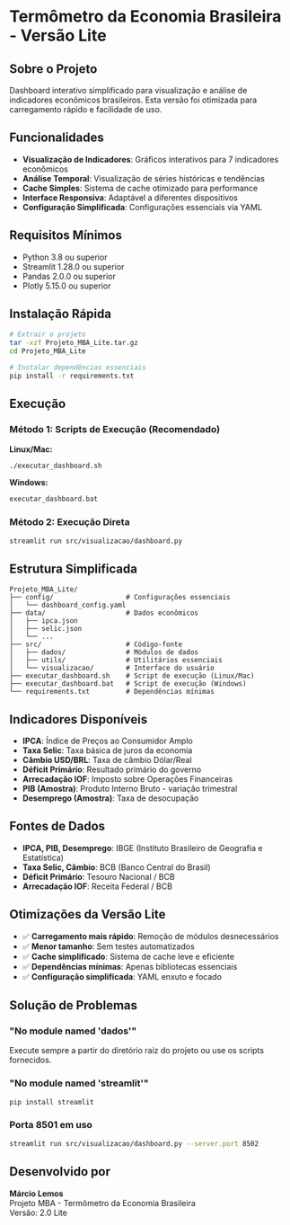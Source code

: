 # Termômetro da Economia Brasileira - Versão Lite

## Sobre o Projeto

Dashboard interativo simplificado para visualização e análise de indicadores econômicos brasileiros. Esta versão foi otimizada para carregamento rápido e facilidade de uso.

## Funcionalidades

- **Visualização de Indicadores**: Gráficos interativos para 7 indicadores econômicos
- **Análise Temporal**: Visualização de séries históricas e tendências
- **Cache Simples**: Sistema de cache otimizado para performance
- **Interface Responsiva**: Adaptável a diferentes dispositivos
- **Configuração Simplificada**: Configurações essenciais via YAML

## Requisitos Mínimos

- Python 3.8 ou superior
- Streamlit 1.28.0 ou superior
- Pandas 2.0.0 ou superior
- Plotly 5.15.0 ou superior

## Instalação Rápida

```bash
# Extrair o projeto
tar -xzf Projeto_MBA_Lite.tar.gz
cd Projeto_MBA_Lite

# Instalar dependências essenciais
pip install -r requirements.txt
```

## Execução

### Método 1: Scripts de Execução (Recomendado)

**Linux/Mac:**
```bash
./executar_dashboard.sh
```

**Windows:**
```cmd
executar_dashboard.bat
```

### Método 2: Execução Direta

```bash
streamlit run src/visualizacao/dashboard.py
```

## Estrutura Simplificada

```
Projeto_MBA_Lite/
├── config/                  # Configurações essenciais
│   └── dashboard_config.yaml
├── data/                    # Dados econômicos
│   ├── ipca.json
│   ├── selic.json
│   └── ...
├── src/                     # Código-fonte
│   ├── dados/               # Módulos de dados
│   ├── utils/               # Utilitários essenciais
│   └── visualizacao/        # Interface do usuário
├── executar_dashboard.sh    # Script de execução (Linux/Mac)
├── executar_dashboard.bat   # Script de execução (Windows)
└── requirements.txt         # Dependências mínimas
```

## Indicadores Disponíveis

- **IPCA**: Índice de Preços ao Consumidor Amplo
- **Taxa Selic**: Taxa básica de juros da economia
- **Câmbio USD/BRL**: Taxa de câmbio Dólar/Real
- **Déficit Primário**: Resultado primário do governo
- **Arrecadação IOF**: Imposto sobre Operações Financeiras
- **PIB (Amostra)**: Produto Interno Bruto - variação trimestral
- **Desemprego (Amostra)**: Taxa de desocupação

## Fontes de Dados

- **IPCA, PIB, Desemprego**: IBGE (Instituto Brasileiro de Geografia e Estatística)
- **Taxa Selic, Câmbio**: BCB (Banco Central do Brasil)
- **Déficit Primário**: Tesouro Nacional / BCB
- **Arrecadação IOF**: Receita Federal / BCB

## Otimizações da Versão Lite

- ✅ **Carregamento mais rápido**: Remoção de módulos desnecessários
- ✅ **Menor tamanho**: Sem testes automatizados
- ✅ **Cache simplificado**: Sistema de cache leve e eficiente
- ✅ **Dependências mínimas**: Apenas bibliotecas essenciais
- ✅ **Configuração simplificada**: YAML enxuto e focado

## Solução de Problemas

### "No module named 'dados'"
Execute sempre a partir do diretório raiz do projeto ou use os scripts fornecidos.

### "No module named 'streamlit'"
```bash
pip install streamlit
```

### Porta 8501 em uso
```bash
streamlit run src/visualizacao/dashboard.py --server.port 8502
```

## Desenvolvido por

**Márcio Lemos**  
Projeto MBA - Termômetro da Economia Brasileira  
Versão: 2.0 Lite

